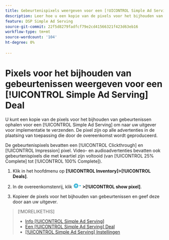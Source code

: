 ```yaml
---
title: Gebeurtenispixels weergeven voor een [!UICONTROL Simple Ad Serving] Deal
description: Leer hoe u een kopie van de pixels voor het bijhouden van gebeurtenissen ophaalt voor een [!UICONTROL Simple Ad Serving] deal.
feature: DSP Simple Ad Serving
source-git-commit: 22f5d8279fadfcf79e2cd41566321f423d63eb16
workflow-type: tm+mt
source-wordcount: '104'
ht-degree: 0%

---
```


# Pixels voor het bijhouden van gebeurtenissen weergeven voor een [!UICONTROL Simple Ad Serving] Deal

U kunt een kopie van de pixels voor het bijhouden van gebeurtenissen ophalen voor een [!UICONTROL Simple Ad Serving] om naar uw uitgever voor implementatie te verzenden. De pixel zijn op alle advertenties in de plaatsing van toepassing die door de overeenkomst wordt geproduceerd.

De gebeurtenispixels bevatten een [!UICONTROL Clickthrough] en [!UICONTROL Impression] pixel. Video- en audioadvertenties bevatten ook gebeurtenispixels die met kwartiel zijn voltooid (van [!UICONTROL 25% Complete] tot [!UICONTROL 100% Complete]).

1. Klik in het hoofdmenu op **[!UICONTROL Inventory]>[!UICONTROL Deals]**.

1. In de overeenkomstenrij, klik ![Menu Opties](/help/dsp/assets/options-menu.png) **>[!UICONTROL show pixel]**.

1. Kopieer de pixels voor het bijhouden van gebeurtenissen en geef deze door aan uw uitgever.

>[!MORELIKETHIS]
>
>* [Info [!UICONTROL Simple Ad Serving]](simple-deal-about.md)
>* [Een [!UICONTROL Simple Ad Serving] Deal](simple-deal-create.md)
>* [[!UICONTROL Simple Ad Serving] Instellingen](simple-deal-settings.md)

